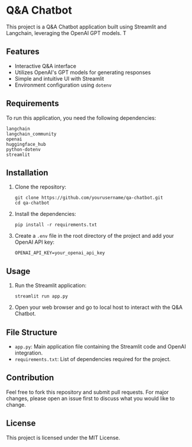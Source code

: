 # Q&A Chatbot

This project is a Q&A Chatbot application built using Streamlit and Langchain, leveraging the OpenAI GPT models. T

## Features

- Interactive Q&A interface
- Utilizes OpenAI's GPT models for generating responses
- Simple and intuitive UI with Streamlit
- Environment configuration using `dotenv`

## Requirements

To run this application, you need the following dependencies:
```
langchain
langchain_community
openai
huggingface_hub
python-dotenv
streamlit
```

## Installation

1. Clone the repository:
    ```
    git clone https://github.com/yourusername/qa-chatbot.git
    cd qa-chatbot
    ```

2. Install the dependencies:
    ```
    pip install -r requirements.txt
    ```

3. Create a `.env` file in the root directory of the project and add your OpenAI API key:
    ```
    OPENAI_API_KEY=your_openai_api_key
    ```

## Usage

1. Run the Streamlit application:
    ```
    streamlit run app.py
    ```

2. Open your web browser and go to local host to interact with the Q&A Chatbot.

## File Structure

- `app.py`: Main application file containing the Streamlit code and OpenAI integration.
- `requirements.txt`: List of dependencies required for the project.

## Contribution
Feel free to fork this repository and submit pull requests. For major changes, please open an issue first to discuss what you would like to change.

## License
This project is licensed under the MIT License.
